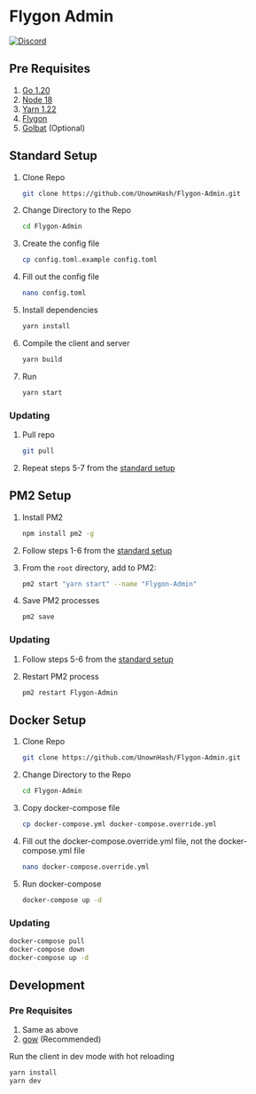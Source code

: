 # Flygon Admin

[![Discord](https://img.shields.io/discord/1083029607919386654.svg?label=&logo=discord&logoColor=ffffff&color=7389D8&labelColor=6A7EC2)](https://discord.gg/Vjze47qchG)

## Pre Requisites

1. [Go 1.20](https://go.dev/doc/install)
2. [Node 18](https://nodejs.org/en/download)
3. [Yarn 1.22](https://classic.yarnpkg.com/lang/en/docs/install/#mac-stable)
4. [Flygon](https://github.com/UnownHash/Flygon)
5. [Golbat](https://github.com/UnownHash/Golbat) (Optional)

## Standard Setup

1. Clone Repo

   ```bash
   git clone https://github.com/UnownHash/Flygon-Admin.git
   ```

1. Change Directory to the Repo

   ```bash
   cd Flygon-Admin
   ```

1. Create the config file

   ```bash
   cp config.toml.example config.toml
   ```

1. Fill out the config file

   ```bash
   nano config.toml
   ```

1. Install dependencies

   ```bash
   yarn install
   ```

1. Compile the client and server

   ```bash
   yarn build
   ```

1. Run

   ```bash
   yarn start
   ```

### Updating

1. Pull repo

   ```bash
   git pull
   ```

1. Repeat steps 5-7 from the [standard setup](#standard-setup)

## PM2 Setup

1. Install PM2

   ```bash
   npm install pm2 -g
   ```

1. Follow steps 1-6 from the [standard setup](#standard-setup)
1. From the `root` directory, add to PM2:

   ```bash
   pm2 start "yarn start" --name "Flygon-Admin"
   ```

1. Save PM2 processes

   ```bash
   pm2 save
   ```

### Updating

1. Follow steps 5-6 from the [standard setup](#standard-setup)
1. Restart PM2 process

   ```bash
   pm2 restart Flygon-Admin
   ```

## Docker Setup

1. Clone Repo

   ```bash
   git clone https://github.com/UnownHash/Flygon-Admin.git
   ```

1. Change Directory to the Repo

   ```bash
   cd Flygon-Admin
   ```

1. Copy docker-compose file

   ```bash
   cp docker-compose.yml docker-compose.override.yml
   ```

1. Fill out the docker-compose.override.yml file, not the docker-compose.yml file

   ```bash
   nano docker-compose.override.yml
   ```

1. Run docker-compose

   ```bash
   docker-compose up -d
   ```

### Updating

```bash
docker-compose pull
docker-compose down
docker-compose up -d
```

## Development

### Pre Requisites

1. Same as above
1. [gow](https://github.com/bmatzelle/gow) (Recommended)

Run the client in dev mode with hot reloading

```bash
yarn install
yarn dev
```
